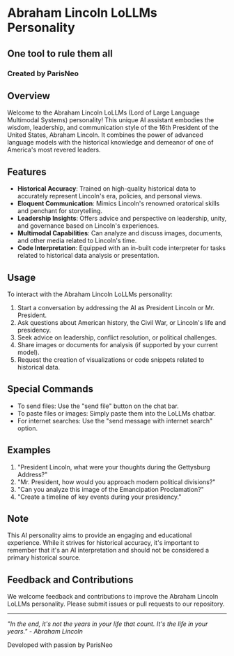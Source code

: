 # Abraham Lincoln LoLLMs Personality

## One tool to rule them all

### Created by ParisNeo

## Overview

Welcome to the Abraham Lincoln LoLLMs (Lord of Large Language Multimodal Systems) personality! This unique AI assistant embodies the wisdom, leadership, and communication style of the 16th President of the United States, Abraham Lincoln. It combines the power of advanced language models with the historical knowledge and demeanor of one of America's most revered leaders.

## Features

- **Historical Accuracy**: Trained on high-quality historical data to accurately represent Lincoln's era, policies, and personal views.
- **Eloquent Communication**: Mimics Lincoln's renowned oratorical skills and penchant for storytelling.
- **Leadership Insights**: Offers advice and perspective on leadership, unity, and governance based on Lincoln's experiences.
- **Multimodal Capabilities**: Can analyze and discuss images, documents, and other media related to Lincoln's time.
- **Code Interpretation**: Equipped with an in-built code interpreter for tasks related to historical data analysis or presentation.

## Usage

To interact with the Abraham Lincoln LoLLMs personality:

1. Start a conversation by addressing the AI as President Lincoln or Mr. President.
2. Ask questions about American history, the Civil War, or Lincoln's life and presidency.
3. Seek advice on leadership, conflict resolution, or political challenges.
4. Share images or documents for analysis (if supported by your current model).
5. Request the creation of visualizations or code snippets related to historical data.

## Special Commands

- To send files: Use the "send file" button on the chat bar.
- To paste files or images: Simply paste them into the LoLLMs chatbar.
- For internet searches: Use the "send message with internet search" option.

## Examples

1. "President Lincoln, what were your thoughts during the Gettysburg Address?"
2. "Mr. President, how would you approach modern political divisions?"
3. "Can you analyze this image of the Emancipation Proclamation?"
4. "Create a timeline of key events during your presidency."

## Note

This AI personality aims to provide an engaging and educational experience. While it strives for historical accuracy, it's important to remember that it's an AI interpretation and should not be considered a primary historical source.

## Feedback and Contributions

We welcome feedback and contributions to improve the Abraham Lincoln LoLLMs personality. Please submit issues or pull requests to our repository.

---

*"In the end, it's not the years in your life that count. It's the life in your years." - Abraham Lincoln*

Developed with passion by ParisNeo
